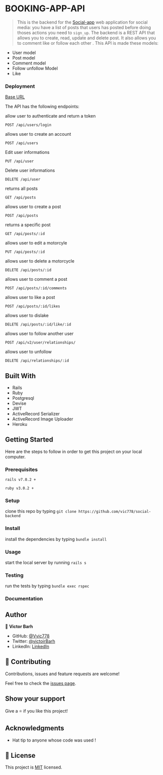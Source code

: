 # BOOKING-APP-API

> This is the backend for the [Social-app](https://github.com/vic778/mern-project-like-instagram) web application for social media: you have a list of posts that users has posted before doing thoses actions you need to `sign_up`. The backend is a REST API that allows you to create, read, update and delete post. It also allows you to comment like or follow each other .
This API is made these models:
- User model
- Post model
- Comment model
- Follow unfollow Model
- Like

### Deployment
[Base URL](https://sheltered-tor-84017.herokuapp.com/)


The API has the following endpoints:


allow user to authenticate and return a token

`POST /api/users/login`

allows user to create an account

`POST /api/users`

Edit user informations

`PUT /api/user`

Delete user informations

`DELETE /api/user`

returns all posts

`GET /api/posts `

allows user to create a post

`POST /api/posts`

returns a specific post

`GET /api/posts/:id`

allows user to edit a motorcyle

`PUT /api/posts/:id`

allows user to delete a motorcycle

`DELETE /api/posts/:id`

allows user to comment a post

`POST /api/posts/:id/comments`

allows user to like a post

`POST /api/posts/:id/likes`

allows user to dislake

`DELETE /api/posts/:id/like/:id`

allows user to follow another user

`POST /api/v2/user/relationships/`

allows user to unfollow   

`DELETE /api/relationships/:id`


## Built With

- Rails
- Ruby 
- Postgresql
- Devise
- JWT
- ActiveRecord Serializer
- ActiveRecord Image Uploader
- Heroku

## Getting Started

Here are the steps to follow in order to get this project on your local computer.

### Prerequisites

`rails v7.0.2 +`

`ruby v3.0.2 +`

### Setup

clone this repo by typing `git clone https://github.com/vic778/social-backend`

### Install

install the dependencies by typing `bundle install`

### Usage

start the local server by running `rails s`

### Testing

run the tests by typing `bundle exec rspec`


### Documentation


## Author

👤 **Victor Barh**

- GitHub: [@Vvic778](https://github.com/vic778)
- Twitter: [@victoirBarh](https://twitter.com/)
- LinkedIn: [LinkedIn](https://linkedin.com/in/victoir-barh)

## 🤝 Contributing

Contributions, issues and feature requests are welcome!

Feel free to check the [issues page](issues/).

## Show your support

Give a ⭐️ if you like this project!

## Acknowledgments

- Hat tip to anyone whose code was used !

## 📝 License

This project is [MIT](lic.url) licensed.

